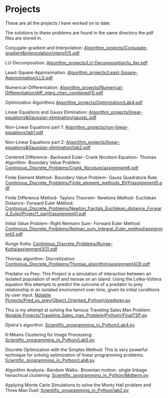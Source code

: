 # Projects
These are all the projects I have worked on to date.

The solutions to these problems are found in the same directory the pdf files are stored in.

Conjugate-gradient and Interpolation:
[Algorithm_projects/Conjugate-gradient&Interpolation/interp1(1).pdf](https://github.com/Ron530/Projects/blob/d84d83384ed4c5d4c0ba535e9f971e2431a40cc2/Algorithm_projects/Conjugate-gradient&Interpolation/interp1(1).pdf)

LU-Decomposition:
[Algorithm_projects/LU-Decomposition/lu_iter.pdf](https://github.com/Ron530/Projects/blob/efe66d28a4654e1ac5ef6277dead7f1edbce51ef/Algorithm_projects/LU-Decomposition/lu_iter.pdf)

Least-Square-Approximation:
[Algorithm_projects/Least-Square-Approximation/LLS.pdf](https://github.com/Ron530/Projects/blob/b5e83ac713ceb16219ac73aacc39cbf2f0b68ad0/Algorithm_projects/Least-Square-Approximation/LLS.pdf)

Numerical-Differentiation:
[Algorithm_projects/Numerical-Differentiation/diff_integ_chen_combined(1).pdf](https://github.com/Ron530/Projects/blob/f0527f887b74828cb696e5a97e491296c60cf4f0/Algorithm_projects/Numerical-Differentiation/diff_integ_chen_combined(1).pdf)

Optimization Algorithms
[Algorithm_projects/Optimization/Lab4.pdf](https://github.com/Ron530/Projects/blob/f0527f887b74828cb696e5a97e491296c60cf4f0/Algorithm_projects/Optimization/Lab4.pdf)

Linear Equations and Gauss Elimination:
[Algorithm_projects/linear-equations&Gaussian-elimination/gaussL.pdf](https://github.com/Ron530/Projects/blob/f0527f887b74828cb696e5a97e491296c60cf4f0/Algorithm_projects/linear-equations&Gaussian-elimination/gaussL.pdf)

Non-Linear Equations part 1:
[Algorithm_projects/non-linear-equations/lab1.pdf](https://github.com/Ron530/Projects/blob/f0527f887b74828cb696e5a97e491296c60cf4f0/Algorithm_projects/non-linear-equations/lab1.pdf)

Non-Linear Equations part 2:
[Algorithm_projects/linear-equations&Gaussian-elimination/lab2.pdf](https://github.com/Ron530/Projects/blob/f0527f887b74828cb696e5a97e491296c60cf4f0/Algorithm_projects/linear-equations&Gaussian-elimination/lab2.pdf)

Centered Difference-  Backward Euler- Crank Nicolson Equation- Thomas Algorithm- Boundary Value Problem:
[Continious_Discrete_Problems/Crank_Nicolson/assignment6.pdf](https://github.com/Ron530/Projects/blob/be2e1abaf4b702bef42de6beec9535713934fd22/Continious_Discrete_Problems/Crank_Nicolson/assignment6.pdf)

Finite Element Method- Boundary Value Problem- Gauss Quadrature Rule:
[Continious_Discrete_Problems/Finite_element_methods_BVP/assignment5.pdf](https://github.com/Ron530/Projects/blob/d50ed7458f95a95c28e256972c62288deeaea53d/Continious_Discrete_Problems/Finite_element_methods_BVP/assignment5.pdf)

Finite Difference Method- Taylors Theorem- Newtons Method- Euclidean Distance- Forward Euler Method:
[Continious_Discrete_Problems/Newton_fractals_Euclidean_distance_Forward_Euler/Project1_part1/assignment1.pdf](https://github.com/Ron530/Projects/blob/d50ed7458f95a95c28e256972c62288deeaea53d/Continious_Discrete_Problems/Newton_fractals_Euclidean_distance_Forward_Euler/Project1_part1/assignment1.pdf)

Initial Value Problem- Right Reimann Sum- Forward Euler Method:
[Continious_Discrete_Problems/Reiman_sum_Integral_Euler_method/assignment2.pdf](https://github.com/Ron530/Projects/blob/d50ed7458f95a95c28e256972c62288deeaea53d/Continious_Discrete_Problems/Reiman_sum_Integral_Euler_method/assignment2.pdf)

Runge Kutta:
[Continious_Discrete_Problems/Runge-Kutta/assignment3(1).pdf](https://github.com/Ron530/Projects/blob/d50ed7458f95a95c28e256972c62288deeaea53d/Continious_Discrete_Problems/Runge-Kutta/assignment3(1).pdf)

Thomas algorithm- Discretization:
[Continious_Discrete_Problems/Thomas_algorithm/assignment4(3).pdf](https://github.com/Ron530/Projects/blob/d50ed7458f95a95c28e256972c62288deeaea53d/Continious_Discrete_Problems/Thomas_algorithm/assignment4(3).pdf)

Predator vs Prey: This Project is a simulation of interaction between an isolated population of wolf and moose on an island. Using the Lotka-Voltera equation this attempts to predict the outcome of a predator to prey relationship in an isolated environemnt over time, given its initial conditions by user input. 
[Notable Projects/Pred_vs_prey(Object_Oriented_Python)/predprey.py](https://github.com/Ron530/Projects/blob/d50ed7458f95a95c28e256972c62288deeaea53d/Notable%20Projects/Pred_vs_prey(Object_Oriented_Python)/predprey.py)

This is my attempt at solving the famous Traveling Sales Man Problem:
[Notable Projects/Traveling_Sales_man_Problem(Python)/FinalTSP.py](https://github.com/Ron530/Projects/blob/d50ed7458f95a95c28e256972c62288deeaea53d/Notable%20Projects/Traveling_Sales_man_Problem(Python)/FinalTSP.py)

Djistra's algorithm:
[Scientific_programming_in_Python/Lab4.py](https://github.com/Ron530/Projects/blob/d50ed7458f95a95c28e256972c62288deeaea53d/Scientific_programming_in_Python/Lab4.py)

K-Means Clustering for Image Processing:
[Scientific_programming_in_Python/Lab5.py](https://github.com/Ron530/Projects/blob/d50ed7458f95a95c28e256972c62288deeaea53d/Scientific_programming_in_Python/Lab5.py)

Discrete Optimization with the Simplex Method: This is very powerful technique for solving optimization of linear programming problems.
[Scientific_programming_in_Python/Lab6.py](https://github.com/Ron530/Projects/blob/d50ed7458f95a95c28e256972c62288deeaea53d/Scientific_programming_in_Python/Lab6.py)

Algorithm Analysis- Random Walks- Brownian motion- single linkage heirachical clustering:
[Scientific_programming_in_Python/Midterm.py](https://github.com/Ron530/Projects/blob/d50ed7458f95a95c28e256972c62288deeaea53d/Scientific_programming_in_Python/Midterm.py)

Applying Monte Carlo Simulations to solve the Monty Hall problem and Three Man Duel:
[Scientific_programming_in_Python/lab2.py](https://github.com/Ron530/Projects/blob/d50ed7458f95a95c28e256972c62288deeaea53d/Scientific_programming_in_Python/lab2.py)







